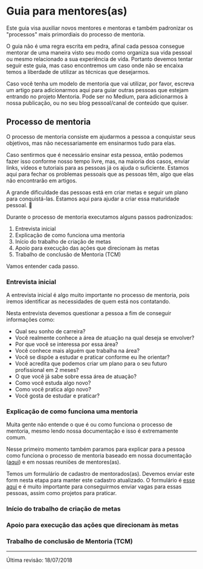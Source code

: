 # Guia para mentores(as)

Este guia visa auxiliar novos mentores e mentoras e também padronizar os "processos" mais primordiais do processo de mentoria.

O guia não é uma regra escrita em pedra, afinal cada pessoa consegue mentorar de uma maneira visto seu modo como organiza sua vida pessoal ou mesmo relacionado a sua experiência de vida. Portanto devemos tentar seguir este guia, mas caso encontremos um caso onde não se encaixa temos a liberdade de utilizar as técnicas que desejarmos.

Caso você tenha um modelo de mentoria que vai utilizar, por favor, escreva um artigo para adicionarmos aqui para guiar outras pessoas que estejam entrando no projeto Mentoria. Pode ser no Medium, para adicionarmos à nossa publicação, ou no seu blog pessoal/canal de conteúdo que quiser.

## Processo de mentoria

O processo de mentoria consiste em ajudarmos a pessoa a conquistar seus objetivos, mas não necessariamente em ensinarmos tudo para elas.

Caso sentirmos que é necessário ensinar esta pessoa, então podemos fazer isso conforme nosso tempo livre, mas, na maioria dos casos, enviar links, vídeos e tutoriais para as pessoas já os ajuda o suficiente. Estamos aqui para fechar os problemas pessoais que as pessoas têm, algo que elas não encontrarão em artigos.

A grande dificuldade das pessoas está em criar metas e seguir um plano para conquistá-las. Estamos aqui para ajudar a criar essa maturidade pessoal. :muscle:

Durante o processo de mentoria executamos alguns passos padronizados:

1. Entrevista inicial
1. Explicação de como funciona uma mentoria
1. Início do trabalho de criação de metas
1. Apoio para execução das ações que direcionam às metas
1. Trabalho de conclusão de Mentoria (TCM)

Vamos entender cada passo.

### Entrevista inicial

A entrevista inicial é algo muito importante no processo de mentoria, pois iremos identificar as necessidades de quem está nos contatando.

Nesta entrevista devemos questionar a pessoa a fim de conseguir informações como:

- Qual seu sonho de carreira?
- Você realmente conhece a área de atuação na qual deseja se envolver?
- Por que você se interessa por essa área?
- Você conhece mais alguém que trabalha na área?
- Você se dispõe a estudar e praticar conforme eu lhe orientar?
- Você acredita que podemos criar um plano para o seu futuro profissional em 2 meses?
- O que você já sabe sobre essa área de atuação?
- Como você estuda algo novo?
- Como você pratica algo novo?
- Você gosta de estudar e praticar?

### Explicação de como funciona uma mentoria

Muita gente não entende o que é ou como funciona o processo de mentoria, mesmo lendo nossa documentação e isso é extremamente comum.

Nesse primeiro momento também paramos para explicar para a pessoa como funciona o processo de mentoria baseado em nossa documentação ([aqui](https://github.com/training-center/mentoria/)) e em nossas reuniões de mentores(as).

Temos um formulário de cadastro de mentorados(as). Devemos enviar este form nesta etapa para manter este cadastro atualizado. O formulário é [esse aqui](https://goo.gl/forms/F7kBUdLPpIml1yCa2) e é muito importante para conseguirmos enviar vagas para essas pessoas, assim como projetos para praticar.

### Início do trabalho de criação de metas
### Apoio para execução das ações que direcionam às metas
### Trabalho de conclusão de Mentoria (TCM)

---

Última revisão: 18/07/2018

